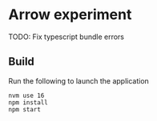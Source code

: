# Arrow experiment

TODO: Fix typescript bundle errors

## Build

Run the following to launch the application

```
nvm use 16
npm install
npm start
```
